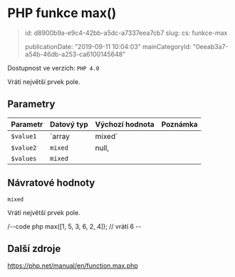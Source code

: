 PHP funkce max()
================

> id: d8900b9a-e9c4-42bb-a5dc-a7337eea7cb7
> slug:
> 	cs: funkce-max
> 
> publicationDate: "2019-09-11 10:04:03"
> mainCategoryId: "0eeab3a7-a54b-46db-a253-ca6100145648"

Dostupnost ve verzích: `PHP 4.0`

Vrátí největší prvek pole.


Parametry
--------------

| Parametr | Datový typ | Výchozí hodnota | Poznámka |
|-----|-----|-----|-----|
| `$value1` | `array|mixed` |  | Prohledávané pole |
| `$value2` | `mixed` | null, |  |
| `$values` | `mixed` |  |  |


Návratové hodnoty
----------------

`mixed`

Vrátí největší prvek pole.

/--code php
max([1, 5, 3, 6, 2, 4]); // vrátí 6
\--

Další zdroje
------------

https://php.net/manual/en/function.max.php
